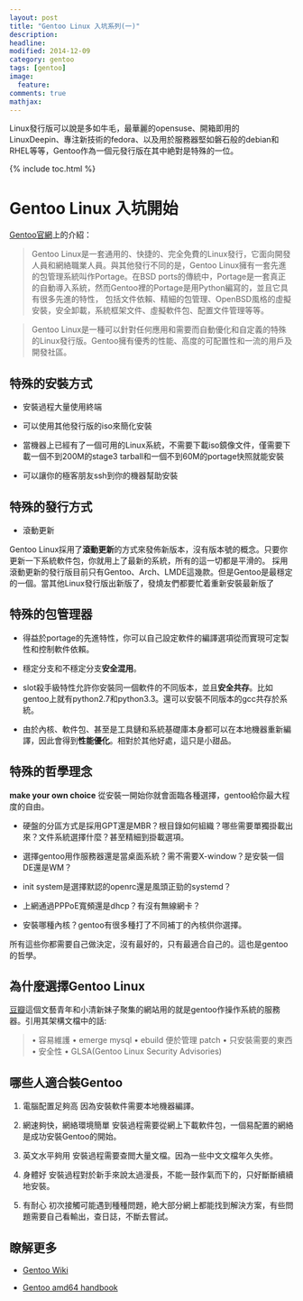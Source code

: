 ```yaml
---
layout: post
title: "Gentoo Linux 入坑系列(一)"
description: 
headline: 
modified: 2014-12-09
category: gentoo
tags: [gentoo]
image: 
  feature: 
comments: true
mathjax: 
---
```

Linux發行版可以說是多如牛毛，最華麗的opensuse、開箱即用的LinuxDeepin、專注新技術的fedora、以及用於服務器堅如磐石般的debian和RHEL等等，Gentoo作為一個元發行版在其中絶對是特殊的一位。
<!--more-->

{% include toc.html %}

# Gentoo Linux 入坑開始

[Gentoo官網][1]上的介紹：

>Gentoo Linux是一套通用的、快捷的、完全免費的Linux發行，它面向開發人員和網絡職業人員。與其他發行不同的是，Gentoo Linux擁有一套先進的包管理系統叫作Portage。在BSD ports的傳統中，Portage是一套真正的自動導入系統，然而Gentoo裡的Portage是用Python編寫的，並且它具有很多先進的特性， 包括文件依賴、精細的包管理、OpenBSD風格的虛擬安裝，安全卸載，系統框架文件、虛擬軟件包、配置文件管理等等。

>Gentoo Linux是一種可以針對任何應用和需要而自動優化和自定義的特殊的Linux發行版。Gentoo擁有優秀的性能、高度的可配置性和一流的用戶及開發社區。

## 特殊的安裝方式

* 安裝過程大量使用終端

* 可以使用其他發行版的iso來簡化安裝

* 當機器上已經有了一個可用的Linux系統，不需要下載iso鏡像文件，僅需要下載一個不到200M的stage3 tarball和一個不到60M的portage快照就能安裝

* 可以讓你的極客朋友ssh到你的機器幫助安裝

## 特殊的發行方式

* 滾動更新

Gentoo Linux採用了**滾動更新**的方式來發佈新版本，沒有版本號的概念。只要你更新一下系統軟件包，你就用上了最新的系統，所有的這一切都是平滑的。
採用滾動更新的發行版目前只有Gentoo、Arch、LMDE這幾款。但是Gentoo是最穩定的一個。當其他Linux發行版出新版了，發燒友們都要忙着重新安裝最新版了

## 特殊的包管理器

* 得益於portage的先進特性，你可以自己設定軟件的編譯選項從而實現可定製性和控制軟件依賴。

* 穩定分支和不穩定分支**安全混用**。

* slot殺手級特性允許你安裝同一個軟件的不同版本，並且**安全共存**。比如gentoo上就有python2.7和python3.3。還可以安裝不同版本的gcc共存於系統。

* 由於內核、軟件包、甚至是工具鏈和系統基礎庫本身都可以在本地機器重新編譯，因此會得到**性能優化**。相對於其他好處，這只是小甜品。

## 特殊的哲學理念

**make your own choice** 從安裝一開始你就會面臨各種選擇，gentoo給你最大程度的自由。

* 硬盤的分區方式是採用GPT還是MBR？根目錄如何組織？哪些需要單獨掛載出來？文件系統選擇什麼？甚至精細到掛載選項。

* 選擇gentoo用作服務器還是當桌面系統？需不需要X-window？是安裝一個DE還是WM？

* init system是選擇默認的openrc還是風頭正勁的systemd？

* 上網通過PPPoE寬頻還是dhcp？有沒有無線網卡？

* 安裝哪種內核？gentoo有很多種打了不同補丁的內核供你選擇。

所有這些你都需要自己做決定，沒有最好的，只有最適合自己的。這也是gentoo的哲學。

## 為什麼選擇Gentoo Linux

[豆瓣][2]這個文藝青年和小清新妹子聚集的網站用的就是gentoo作操作系統的服務器。引用其架構文檔中的話:

>• 容易維護
>• emerge mysql
>• ebuild 便於管理 patch
>• 只安裝需要的東西
>• 安全性
>• GLSA(Gentoo Linux Security Advisories)

## 哪些人適合裝Gentoo

1. 電腦配置足夠高
因為安裝軟件需要本地機器編譯。

2. 網速夠快，網絡環境簡單
安裝過程需要從網上下載軟件包，一個易配置的網絡是成功安裝Gentoo的開始。

3. 英文水平夠用
安裝過程需要查閲大量文檔。因為一些中文文檔年久失修。

4. 身體好
安裝過程對於新手來說太過漫長，不能一鼓作氣而下的，只好斷斷續續地安裝。

5. 有耐心
初次接觸可能遇到種種問題，絶大部分網上都能找到解決方案，有些問題需要自己看輸出，查日誌，不斷去嘗試。

## 瞭解更多

* [Gentoo Wiki](https://wiki.gentoo.org/ "gentoo wiki")

* [Gentoo amd64 handbook](http://www.gentoo.org/doc/en/handbook/handbook-amd64.xml "Gentoo amd64手冊")

[1]: http://www.gentoo.org/ "gentoo.org"

[2]: http://www.douban.com "豆瓣"
